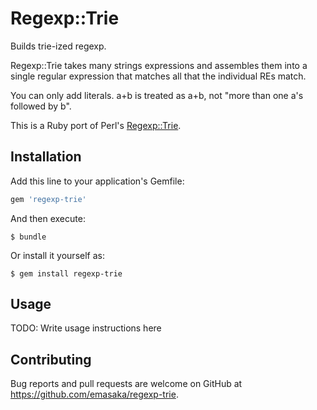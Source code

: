 # Regexp::Trie

Builds trie-ized regexp.

Regexp::Trie takes many strings expressions and assembles them into a single regular expression that matches all that the individual REs match.

You can only add literals. a+b is treated as a\+b, not "more than one a's followed by b".

This is a Ruby port of Perl's [Regexp::Trie](https://metacpan.org/pod/Regexp::Trie "Regexp::Trie - builds trie-ized regexp - metacpan.org").

## Installation

Add this line to your application's Gemfile:

```ruby
gem 'regexp-trie'
```

And then execute:

    $ bundle

Or install it yourself as:

    $ gem install regexp-trie

## Usage

TODO: Write usage instructions here

## Contributing

Bug reports and pull requests are welcome on GitHub at https://github.com/emasaka/regexp-trie.
